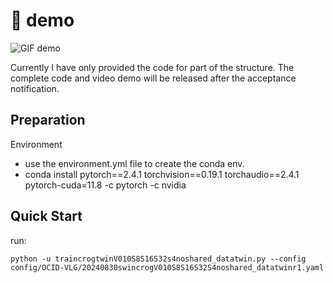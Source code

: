 
# 🎥 demo
![GIF demo](https://github.com/lbycdy/CMTGC/raw/main/demo.gif)


Currently I have only provided the code for part of the structure. The complete code and video demo will be released after the acceptance notification.
## Preparation


Environment
   - use the environment.yml file to create the conda env.
   - conda install pytorch==2.4.1 torchvision==0.19.1 torchaudio==2.4.1  pytorch-cuda=11.8 -c pytorch -c nvidia

## Quick Start
run:

```
python -u traincrogtwinV010S8S16S32s4noshared_datatwin.py --config config/OCID-VLG/20240830swincrogV010S8S16S32S4noshared_datatwinr1.yaml
```

